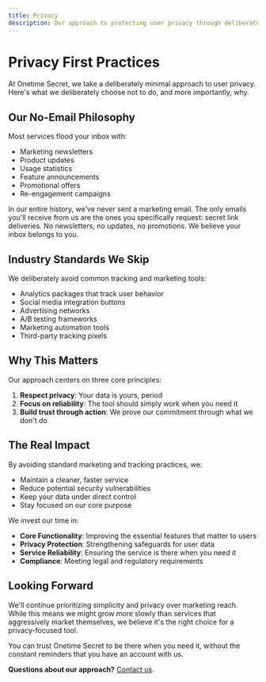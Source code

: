 ```yaml
---
title: Privacy
description: Our approach to protecting user privacy through deliberate design choices
---
```


# Privacy First Practices

At Onetime Secret, we take a deliberately minimal approach to user privacy. Here's what we deliberately choose not to do, and more importantly, why.

## Our No-Email Philosophy

Most services flood your inbox with:

- Marketing newsletters
- Product updates
- Usage statistics
- Feature announcements
- Promotional offers
- Re-engagement campaigns

In our entire history, we've never sent a marketing email. The only emails you'll receive from us are the ones you specifically request: secret link deliveries. No newsletters, no updates, no promotions. We believe your inbox belongs to you.

## Industry Standards We Skip

We deliberately avoid common tracking and marketing tools:

- Analytics packages that track user behavior
- Social media integration buttons
- Advertising networks
- A/B testing frameworks
- Marketing automation tools
- Third-party tracking pixels

## Why This Matters

Our approach centers on three core principles:

1. **Respect privacy**: Your data is yours, period
2. **Focus on reliability**: The tool should simply work when you need it
3. **Build trust through action**: We prove our commitment through what we don't do

## The Real Impact

By avoiding standard marketing and tracking practices, we:

- Maintain a cleaner, faster service
- Reduce potential security vulnerabilities
- Keep your data under direct control
- Stay focused on our core purpose

We invest our time in:

- **Core Functionality**: Improving the essential features that matter to users
- **Privacy Protection**: Strengthening safeguards for user data
- **Service Reliability**: Ensuring the service is there when you need it
- **Compliance**: Meeting legal and regulatory requirements

## Looking Forward

We'll continue prioritizing simplicity and privacy over marketing reach. While this means we might grow more slowly than services that aggressively market themselves, we believe it's the right choice for a privacy-focused tool.

You can trust Onetime Secret to be there when you need it, without the constant reminders that you have an account with us.

**Questions about our approach?** [Contact us](https://onetimesecret.com/feedback).
